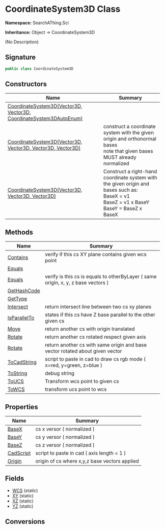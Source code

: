 # CoordinateSystem3D Class
**Namespace:** SearchAThing.Sci

**Inheritance:** Object → CoordinateSystem3D

(No Description)

## Signature
```csharp
public class CoordinateSystem3D
```
## Constructors
|**Name**|**Summary**|
|---|---|
|[CoordinateSystem3D(Vector3D, Vector3D, CoordinateSystem3DAutoEnum)](CoordinateSystem3D/ctors.md)||
|[CoordinateSystem3D(Vector3D, Vector3D, Vector3D, Vector3D)](CoordinateSystem3D/ctors.md#coordinatesystem3dvector3d-vector3d-vector3d-vector3d)|construct a coordinate system with the given origin and orthonormal bases<br/>            note that given bases MUST already normalized|
|[CoordinateSystem3D(Vector3D, Vector3D, Vector3D)](CoordinateSystem3D/ctors.md#coordinatesystem3dvector3d-vector3d-vector3d)|Construct a right-hand coordinate system with the given origin and bases such as:<br/>            BaseX = v1<br/>            BaseZ = v1 x BaseY<br/>            BaseY = BaseZ x BaseX|
## Methods
|**Name**|**Summary**|
|---|---|
|[Contains](CoordinateSystem3D/Contains.md)|verify if this cs XY plane contains given wcs point|
|[Equals](CoordinateSystem3D/Equals.md)||
|[Equals](CoordinateSystem3D/Equals.md#equalsdouble-coordinatesystem3d)|verify is this cs is equals to otherByLayer ( same origin, x, y, z base vectors )|
|[GetHashCode](CoordinateSystem3D/GetHashCode.md)||
|[GetType](CoordinateSystem3D/GetType.md)||
|[Intersect](CoordinateSystem3D/Intersect.md)|return intersect line between two cs xy planes|
|[IsParallelTo](CoordinateSystem3D/IsParallelTo.md)|states if this cs have Z base parallel to the other given cs|
|[Move](CoordinateSystem3D/Move.md)|return another cs with origin translated|
|[Rotate](CoordinateSystem3D/Rotate.md)|return another cs rotated respect given axis|
|[Rotate](CoordinateSystem3D/Rotate.md#rotatevector3d-double)|return another cs with same origin and base vector rotated about given vector|
|[ToCadString](CoordinateSystem3D/ToCadString.md)|script to paste in cad to draw cs rgb mode ( x=red, y=green, z=blue )|
|[ToString](CoordinateSystem3D/ToString.md)|debug string|
|[ToUCS](CoordinateSystem3D/ToUCS.md)|Transform wcs point to given cs|
|[ToWCS](CoordinateSystem3D/ToWCS.md)|transform ucs point to wcs|
## Properties
|**Name**|**Summary**|
|---|---|
|[BaseX](CoordinateSystem3D/BaseX.md)|cs x versor ( normalized )
|[BaseY](CoordinateSystem3D/BaseY.md)|cs y versor ( normalized )
|[BaseZ](CoordinateSystem3D/BaseZ.md)|cs z versor ( normalized )
|[CadScript](CoordinateSystem3D/CadScript.md)|script to paste in cad ( axis length = 1 )
|[Origin](CoordinateSystem3D/Origin.md)|origin of cs where x,y,z base vectors applied
## Fields
- [WCS](CoordinateSystem3D/WCS.md) (static)
- [XY](CoordinateSystem3D/XY.md) (static)
- [XZ](CoordinateSystem3D/XZ.md) (static)
- [YZ](CoordinateSystem3D/YZ.md) (static)
## Conversions

